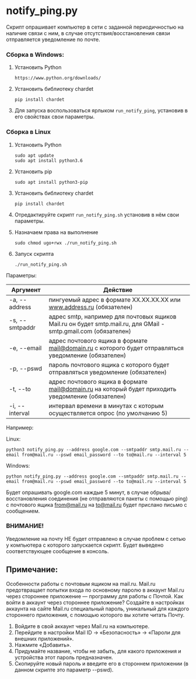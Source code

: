 #  notify_ping.py #
Скрипт опрашивает компьютер в сети с заданной периодичностью на наличие связи с ним, в случае отсутствия/восстановления связи отправляется уведомление по почте.

### Сборка в Windows: ###

1.  Установить Python

		https://www.python.org/downloads/

2.  Установить библиотеку chardet

		pip install chardet

3.  Для запуска воспользоваться ярлыком `run_notify_ping`, установив в его свойствах свои параметры.

### Сборка в Linux ###
1.  Установить Python

		sudo apt update
		sudo apt install python3.6

2.  Установить pip

		sudo apt install python3-pip

3.  Установить библиотеку chardet

		pip install chardet

4.  Отредактируйте скрипт `run_notify_ping.sh` установив в нём свои параметры.

5.  Назначаем права на выполнение

		sudo chmod ugo+rwx ./run_notify_ping.sh

6.  Запуск скрипта

		./run_notify_ping.sh

Параметры:

| Аргумент                   | Действие                                                                                                        |
|----------------------------|-----------------------------------------------------------------------------------------------------------------|
| -a, --address              | пингуемый адрес в формате ХХ.ХХ.ХХ.ХХ или www.address.ru (обязателен)                                         |
| -s, --smtpaddr             | адрес smtp, например для почтовых ящиков Mail.ru он будет smtp.mail.ru, для GMail - smtp.gmail.com (обязателен) |
| -e, --email                | адрес почтового ящика в формате mail@domain.ru с которого будет отправляться уведомление (обязателен)           |
| -p, --pswd                 | пароль почтового ящика с которого будет отправляться уведомление (обязателен)                                   |
| -t, --to                   | адрес почтового ящика в формате mail@domain.ru на который будет приходить уведомление (обязателен)              |
| -i, --interval             | интервал времени в минутах с которым осуществляется опрос (по умолчанию 5)                                      |

Например:

Linux:

  	python3 notify_ping.py --address google.com --smtpaddr smtp.mail.ru --email from@mail.ru --pswd email_password --to to@mail.ru --interval 5

Windows:

  	python notify_ping.py --address google.com --smtpaddr smtp.mail.ru --email from@mail.ru --pswd email_password --to to@mail.ru --interval 5

Будет опрашивать google.com каждые 5 минут, в случае обрыва/восстановления соединения (не отправляются пакеты с помощью ping) с почтового ящика from@mail.ru
на to@mail.ru будет прислано письмо с сообщением.

### ВНИМАНИЕ! ###
Уведомление на почту НЕ будет отправлено в случае проблем с сетью у компьютера с которого запускается скрипт. Будет выведено соответствующее сообщение в консоль.

## Примечание: ##
Особенности работы с почтовым ящиком на mail.ru.
Mail.ru предотвращает попытки входа по основному паролю в аккаунт Mail.ru через стороннее приложение — программу для работы с Почтой.
Как войти в аккаунт через стороннее приложение?
Создайте в настройках аккаунта на сайте Mail.ru специальный пароль, уникальный для каждого стороннего приложения, с помощью которого вы хотите читать Почту.
1.	Войдите в свой аккаунт через Mail.ru на компьютере.
2.	Перейдите в настройки Mail ID → «Безопасность» → «Пароли для внешних приложений».
3.	Нажмите «Добавить».
4.	Придумайте название, чтобы не забыть, для какого приложения и устройства этот пароль предназначен.
5.	Скопируйте новый пароль и введите его в стороннем приложении (в данном скрипте это параметр --pswd).
